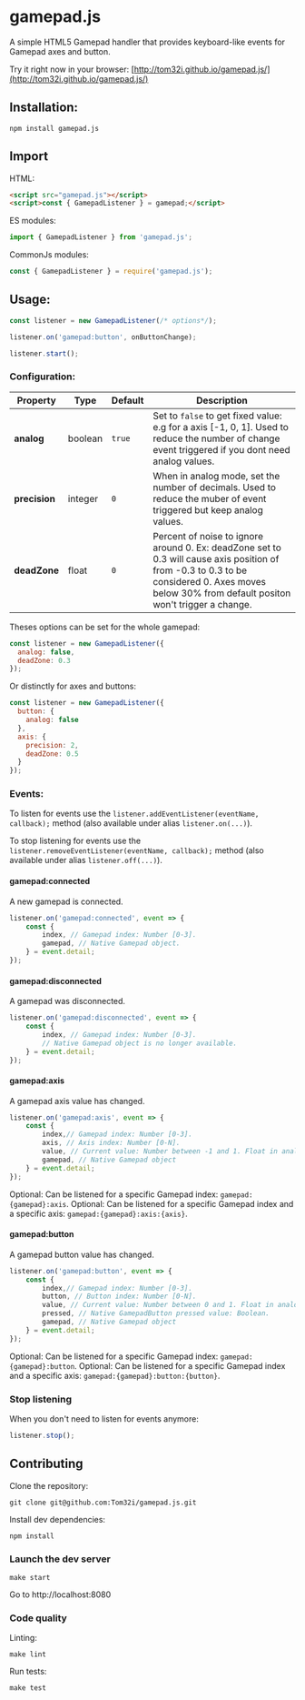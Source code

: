 gamepad.js
================

A simple HTML5 Gamepad handler that provides keyboard-like events for Gamepad axes and button.

Try it right now in your browser: [http://tom32i.github.io/gamepad.js/](http://tom32i.github.io/gamepad.js/)

## Installation:

    npm install gamepad.js

## Import

HTML:

```html
<script src="gamepad.js"></script>
<script>const { GamepadListener } = gamepad;</script>
```

ES modules:

```javascript
import { GamepadListener } from 'gamepad.js';
```

CommonJs modules:

```javascript
const { GamepadListener } = require('gamepad.js');
```

## Usage:

```javascript
const listener = new GamepadListener(/* options*/);

listener.on('gamepad:button', onButtonChange);

listener.start();
```

### Configuration:

| Property | Type | Default | Description |
| -------- | ---- | ------- | ----------- |
| __analog__ | boolean | `true` | Set to `false` to get fixed value: e.g for a axis [-1, 0, 1]. Used to reduce the number of change event triggered if you dont need analog values. |
| __precision__ | integer | `0` | When in analog mode, set the number of decimals. Used to reduce the muber of event triggered but keep analog values. |
| __deadZone__ | float | `0` | Percent of noise to ignore around 0. Ex: deadZone set to 0.3 will cause axis position of from -0.3 to 0.3 to be considered 0. Axes moves below 30% from default positon won't trigger a change. |

Theses options can be set for the whole gamepad:

```javascript
const listener = new GamepadListener({
  analog: false,
  deadZone: 0.3
});
```

Or distinctly for axes and buttons:

```javascript
const listener = new GamepadListener({
  button: {
    analog: false
  },
  axis: {
    precision: 2,
    deadZone: 0.5
  }
});
```

### Events:

To listen for events use the `listener.addEventListener(eventName, callback);` method (also available under alias `listener.on(...)`).

To stop listening for events use the `listener.removeEventListener(eventName, callback);` method (also available under alias `listener.off(...)`).

#### gamepad:connected

A new gamepad is connected.

```javascript
listener.on('gamepad:connected', event => {
    const {
        index, // Gamepad index: Number [0-3].
        gamepad, // Native Gamepad object.
    } = event.detail;
});
```

#### gamepad:disconnected

A gamepad was disconnected.

```javascript
listener.on('gamepad:disconnected', event => {
    const {
        index, // Gamepad index: Number [0-3].
        // Native Gamepad object is no longer available.
    } = event.detail;
});
```

#### gamepad:axis

A gamepad axis value has changed.

```javascript
listener.on('gamepad:axis', event => {
    const {
        index,// Gamepad index: Number [0-3].
        axis, // Axis index: Number [0-N].
        value, // Current value: Number between -1 and 1. Float in analog mode, integer otherwise.
        gamepad, // Native Gamepad object
    } = event.detail;
});
```

Optional: Can be listened for a specific Gamepad index: `gamepad:{gamepad}:axis`.
Optional: Can be listened for a specific Gamepad index and a specific axis: `gamepad:{gamepad}:axis:{axis}`.

#### gamepad:button

A gamepad button value has changed.

```javascript
listener.on('gamepad:button', event => {
    const {
        index,// Gamepad index: Number [0-3].
        button, // Button index: Number [0-N].
        value, // Current value: Number between 0 and 1. Float in analog mode, integer otherwise.
        pressed, // Native GamepadButton pressed value: Boolean.
        gamepad, // Native Gamepad object
    } = event.detail;
});
```

Optional: Can be listened for a specific Gamepad index: `gamepad:{gamepad}:button`.
Optional: Can be listened for a specific Gamepad index and a specific axis: `gamepad:{gamepad}:button:{button}`.

### Stop listening

When you don't need to listen for events anymore:

```javascript
listener.stop();
```

## Contributing

Clone the repository:

    git clone git@github.com:Tom32i/gamepad.js.git

Install dev dependencies:

    npm install

### Launch the dev server

    make start

Go to http://localhost:8080

### Code quality

Linting:

    make lint

Run tests:

    make test
